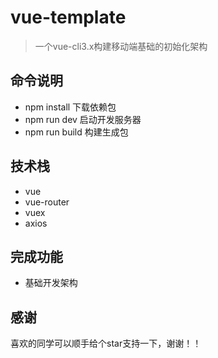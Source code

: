 # vue-template

> 一个vue-cli3.x构建移动端基础的初始化架构

## 命令说明

+ npm install 下载依赖包
+ npm run dev 启动开发服务器
+ npm run build 构建生成包

## 技术栈

+ vue
+ vue-router
+ vuex
+ axios

## 完成功能

+ 基础开发架构

## 感谢
喜欢的同学可以顺手给个star支持一下，谢谢！！
